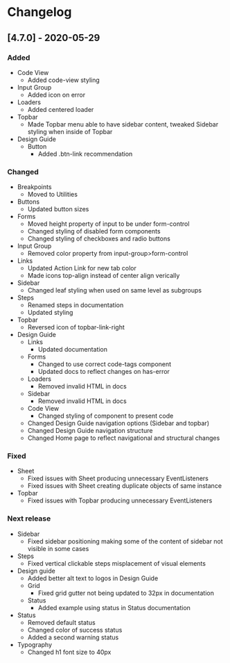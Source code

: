 # Changelog

## [4.7.0] - 2020-05-29

### Added
- Code View
  - Added code-view styling
- Input Group
  - Added icon on error
- Loaders
  - Added centered loader
- Topbar
  - Made Topbar menu able to have sidebar content, tweaked Sidebar styling when inside of Topbar
- Design Guide
  - Button
    - Added .btn-link recommendation

### Changed
- Breakpoints
  - Moved to Utilities
- Buttons
  - Updated button sizes
- Forms
  - Moved height property of input to be under form-control
  - Changed styling of disabled form components
  - Changed styling of checkboxes and radio buttons
- Input Group
  - Removed color property from input-group>form-control
- Links
  - Updated Action Link for new tab color
  - Made icons top-align instead of center align verically
- Sidebar
  - Changed leaf styling when used on same level as subgroups
- Steps
  - Renamed steps in documentation
  - Updated styling
- Topbar
  - Reversed icon of topbar-link-right
- Design Guide
  - Links
    - Updated documentation
  - Forms
    - Changed to use correct code-tags component
    - Updated docs to reflect changes on has-error
  - Loaders
    - Removed invalid HTML in docs
  - Sidebar
    - Removed invalid HTML in docs
  - Code View
    - Changed styling of component to present code
  - Changed Design Guide navigation options (Sidebar and topbar)
  - Changed Design Guide navigation structure
  - Changed Home page to reflect navigational and structural changes

### Fixed
- Sheet
  - Fixed issues with Sheet producing unnecessary EventListeners
  - Fixed issues with Sheet creating duplicate objects of same instance
- Topbar
  - Fixed issues with Topbar producing unnecessary EventListeners

### Next release
- Sidebar
  - Fixed sidebar positioning making some of the content of sidebar not visible in some cases
- Steps
  - Fixed vertical clickable steps misplacement of visual elements
- Design guide
  - Added better alt text to logos in Design Guide
  - Grid
    - Fixed grid gutter not being updated to 32px in documentation
  - Status
    - Added example using status in Status documentation
- Status
  - Removed default status
  - Changed color of success status
  - Added a second warning status
- Typography
  - Changed h1 font size to 40px